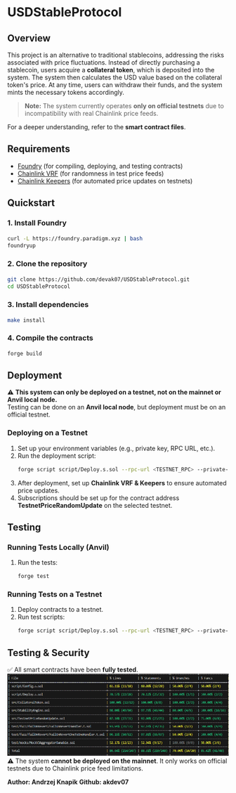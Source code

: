 

# USDStableProtocol  

## Overview  
This project is an alternative to traditional stablecoins, addressing the risks associated with price fluctuations. Instead of directly purchasing a stablecoin, users acquire a **collateral token**, which is deposited into the system. The system then calculates the USD value based on the collateral token's price. At any time, users can withdraw their funds, and the system mints the necessary tokens accordingly.  

> **Note:** The system currently operates **only on official testnets** due to incompatibility with real Chainlink price feeds.  

For a deeper understanding, refer to the **smart contract files**.  

## Requirements  
- [Foundry](https://github.com/foundry-rs/foundry) (for compiling, deploying, and testing contracts)  
- [Chainlink VRF](https://docs.chain.link/vrf) (for randomness in test price feeds)  
- [Chainlink Keepers](https://docs.chain.link/chainlink-automation/introduction/) (for automated price updates on testnets)  

## Quickstart  

### 1. Install Foundry  
```sh
curl -L https://foundry.paradigm.xyz | bash  
foundryup  
```  

### 2. Clone the repository  
```sh
git clone https://github.com/devak07/USDStableProtocol.git  
cd USDStableProtocol  
```  

### 3. Install dependencies  
```sh
make install  
```  

### 4. Compile the contracts  
```sh
forge build  
```  

## Deployment  

⚠️ **This system can only be deployed on a testnet, not on the mainnet or Anvil local node.**  
Testing can be done on an **Anvil local node**, but deployment must be on an official testnet.  

### Deploying on a Testnet  
1. Set up your environment variables (e.g., private key, RPC URL, etc.).  
2. Run the deployment script:  
   ```sh
   forge script script/Deploy.s.sol --rpc-url <TESTNET_RPC> --private-key <YOUR_PRIVATE_KEY> --broadcast  
   ```  
3. After deployment, set up **Chainlink VRF & Keepers** to ensure automated price updates.  
4. Subscriptions should be set up for the contract address **TestnetPriceRandomUpdate** on the selected testnet.

## Testing  

### Running Tests Locally (Anvil)  

1. Run the tests:  
   ```sh
   forge test  
   ```  

### Running Tests on a Testnet  
1. Deploy contracts to a testnet.  
2. Run test scripts:  
   ```sh
   forge script script/Deploy.s.sol --rpc-url <TESTNET_RPC> --private-key <YOUR_PRIVATE_KEY> --broadcast  
   ```  

## Testing & Security  
✅ All smart contracts have been **fully tested**.  
![Alt text](img/coverage.png)
⚠️ The system **cannot be deployed on the mainnet**. It only works on official testnets due to Chainlink price feed limitations.  

**Author: Andrzej Knapik**
**Github: akdev07**

